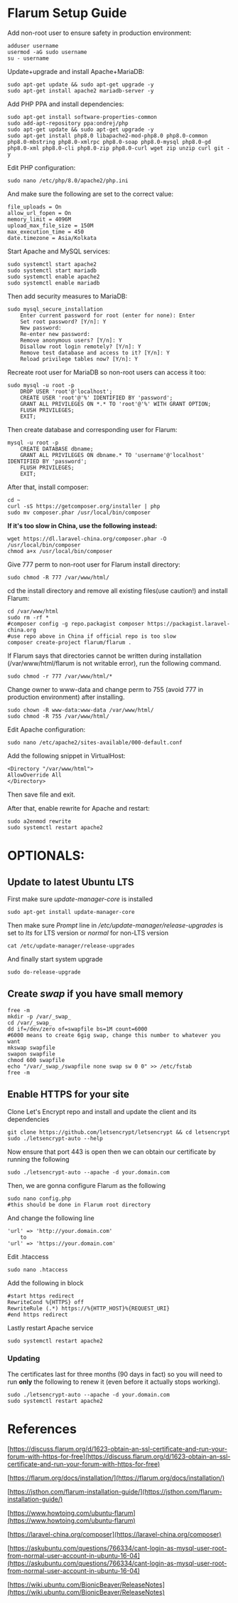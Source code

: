 # Flarum Setup Guide

Add non-root user to ensure safety in production environment:

```
adduser username 
usermod -aG sudo username
su - username
```

Update+upgrade and install Apache+MariaDB:

```
sudo apt-get update && sudo apt-get upgrade -y
sudo apt-get install apache2 mariadb-server -y
```

Add PHP PPA and install dependencies:

```
sudo apt-get install software-properties-common
sudo add-apt-repository ppa:ondrej/php
sudo apt-get update && sudo apt-get upgrade -y
sudo apt-get install php8.0 libapache2-mod-php8.0 php8.0-common php8.0-mbstring php8.0-xmlrpc php8.0-soap php8.0-mysql php8.0-gd php8.0-xml php8.0-cli php8.0-zip php8.0-curl wget zip unzip curl git -y
```

Edit PHP configuration:

``````
sudo nano /etc/php/8.0/apache2/php.ini
``````

And make sure the following are set to the correct value:

```
file_uploads = On
allow_url_fopen = On
memory_limit = 4096M
upload_max_file_size = 150M
max_execution_time = 450
date.timezone = Asia/Kolkata
```

Start Apache and MySQL services:

```
sudo systemctl start apache2
sudo systemctl start mariadb
sudo systemctl enable apache2
sudo systemctl enable mariadb
```

Then add security measures to MariaDB:

```
sudo mysql_secure_installation
	Enter current password for root (enter for none): Enter
	Set root password? [Y/n]: Y
	New password: 
	Re-enter new password: 
	Remove anonymous users? [Y/n]: Y
	Disallow root login remotely? [Y/n]: Y
	Remove test database and access to it? [Y/n]: Y
	Reload privilege tables now? [Y/n]: Y
```

Recreate root user for MariaDB so non-root users can access it too:

```
sudo mysql -u root -p
	DROP USER 'root'@'localhost';
	CREATE USER 'root'@'%' IDENTIFIED BY 'password';
	GRANT ALL PRIVILEGES ON *.* TO 'root'@'%' WITH GRANT OPTION;
	FLUSH PRIVILEGES;
	EXIT;
```

Then create database and corresponding user for Flarum:

```
mysql -u root -p
	CREATE DATABASE dbname;
	GRANT ALL PRIVILEGES ON dbname.* TO 'username'@'localhost' IDENTIFIED BY 'password';
	FLUSH PRIVILEGES;
	EXIT;
```

After that, install composer:

```
cd ~
curl -sS https://getcomposer.org/installer | php
sudo mv composer.phar /usr/local/bin/composer
```

**If it's too slow in China, use the following instead:**

```
wget https://dl.laravel-china.org/composer.phar -O /usr/local/bin/composer
chmod a+x /usr/local/bin/composer
```

Give 777 perm to non-root user for Flarum install directory:

```
sudo chmod -R 777 /var/www/html/
```

cd the install directory and remove all existing files(use caution!) and install Flarum:

```
cd /var/www/html
sudo rm -rf *
#composer config -g repo.packagist composer https://packagist.laravel-china.org
#use repo above in China if official repo is too slow
composer create-project flarum/flarum .
```

If Flarum says that directories cannot be written during installation (/var/www/html/flarum is not writable error), run the following command.

```
sudo chmod -r 777 /var/www/html/*
```

Change owner to www-data and change perm to 755 (avoid 777 in production environment) after installing.

```
sudo chown -R www-data:www-data /var/www/html/
sudo chmod -R 755 /var/www/html/
```

Edit Apache configuration:

```
sudo nano /etc/apache2/sites-available/000-default.conf
```

Add the following snippet in VirtualHost:

```
<Directory "/var/www/html">
AllowOverride All
</Directory>
```

Then save file and exit.

After that, enable rewrite for Apache and restart:

```
sudo a2enmod rewrite
sudo systemctl restart apache2
```

# OPTIONALS:

## Update to latest Ubuntu LTS

First make sure *update-manager-core* is installed

```
sudo apt-get install update-manager-core
```

Then make sure *Prompt* line in */etc/update-manager/release-upgrades* is set to *lts* for LTS version or *normal* for non-LTS version

```
cat /etc/update-manager/release-upgrades
```

And finally start system upgrade

```
sudo do-release-upgrade
```

## Create *swap* if you have small memory

```
free -m
mkdir -p /var/_swap_
cd /var/_swap_
dd if=/dev/zero of=swapfile bs=1M count=6000
#6000 means to create 6gig swap, change this number to whatever you want
mkswap swapfile
swapon swapfile
chmod 600 swapfile
echo "/var/_swap_/swapfile none swap sw 0 0" >> /etc/fstab
free -m
```

## Enable HTTPS for your site

Clone Let's Encrypt repo and install and update the client and its dependencies

```
git clone https://github.com/letsencrypt/letsencrypt && cd letsencrypt
sudo ./letsencrypt-auto --help
```

Now ensure that port 443 is open then we can obtain our certificate by running the following

```
sudo ./letsencrypt-auto --apache -d your.domain.com
```

Then, we are gonna configure Flarum as the following

```
sudo nano config.php
#this should be done in Flarum root directory
```

And change the following line

```
'url' => 'http://your.domain.com'
 	to
'url' => 'https://your.domain.com'
```

Edit .htaccess

```
sudo nano .htaccess
```

Add the following in <IfModule mod_rewrite.c> block

```
#start https redirect                                                                       
RewriteCond %{HTTPS} off                                                                      
RewriteRule (.*) https://%{HTTP_HOST}%{REQUEST_URI}                                             
#end https redirect
```

Lastly restart Apache service

```
sudo systemctl restart apache2
```

### Updating

The certificates last for three months (90 days in fact) so you will need to run **only** the following to renew it (even before it actually stops working).

```
sudo ./letsencrypt-auto --apache -d your.domain.com
sudo systemctl restart apache2
```

# References

[https://discuss.flarum.org/d/1623-obtain-an-ssl-certificate-and-run-your-forum-with-https-for-free](https://discuss.flarum.org/d/1623-obtain-an-ssl-certificate-and-run-your-forum-with-https-for-free)

[https://flarum.org/docs/installation/](https://flarum.org/docs/installation/)

[https://jsthon.com/flarum-installation-guide/](https://jsthon.com/flarum-installation-guide/)

[https://www.howtoing.com/ubuntu-flarum](https://www.howtoing.com/ubuntu-flarum)

[https://laravel-china.org/composer](https://laravel-china.org/composer)

[https://askubuntu.com/questions/766334/cant-login-as-mysql-user-root-from-normal-user-account-in-ubuntu-16-04](https://askubuntu.com/questions/766334/cant-login-as-mysql-user-root-from-normal-user-account-in-ubuntu-16-04)

[https://wiki.ubuntu.com/BionicBeaver/ReleaseNotes](https://wiki.ubuntu.com/BionicBeaver/ReleaseNotes)
